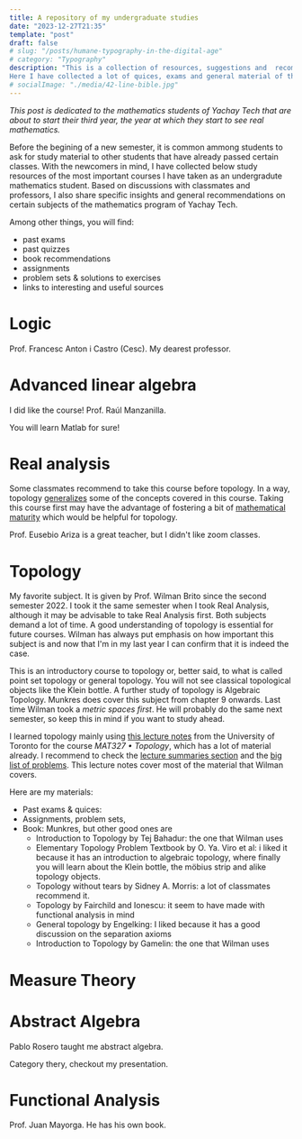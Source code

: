 ```yaml
---
title: A repository of my undergraduate studies
date: "2023-12-27T21:35"
template: "post"
draft: false
# slug: "/posts/humane-typography-in-the-digital-age"
# category: "Typography"
description: "This is a collection of resources, suggestions and  recommendations. 
Here I have collected a lot of quices, exams and general material of the courses I have taken as an undergrad. I also share insights and  general recommendations on certain subjects that are specific to the mathematics program of Yachay Tech. This collection is designed to assist fellow students in building a stronger math background."
# socialImage: "./media/42-line-bible.jpg"
---
```


_This post is dedicated to the mathematics students of Yachay Tech that are about to start their third year, the year at which they start to see real mathematics._


Before the begining of a new semester, it is common ammong students to ask for study material to other students that have already passed certain classes. With the newcomers in mind, I have collected below study resources of the most important courses I have taken as an undergradute mathematics student. Based on discussions with classmates and professors, I also share specific insights and  general recommendations on certain subjects of the  mathematics program of Yachay Tech. 

Among other things, you will find:
- past exams
- past quizzes
- book recommendations
- assignments
- problem sets & solutions to exercises
- links to interesting and useful sources

# Logic

Prof. Francesc Anton i Castro (Cesc). My dearest professor.

# Advanced linear algebra

I did like the course!
Prof. Raúl Manzanilla.

You will learn Matlab for sure! 

# Real analysis

Some classmates recommend to take this course before topology. In a way, topology [generalizes](https://www.youtube.com/watch?v=PXIcas22MtQ&t=308s) some of the concepts covered in this course. Taking this course first may have the advantage of fostering a bit of  [mathematical maturity](https://sigmaa.maa.org/rume/crume2019/Papers/106.pdf) which would be helpful for topology.

Prof. Eusebio Ariza is a great teacher, but I didn't like zoom classes.

# Topology

My favorite subject. It is given by Prof. Wilman Brito since the  second semester 2022. I took it the same semester when I took Real Analysis, although it may be advisable to take Real Analysis first. 
Both subjects  demand a lot of time.  A good understanding of topology is essential for future courses. Wilman has always put emphasis on how important this subject is and now that I'm in my last year I can confirm that it is indeed the case.

This is an introductory course to topology or, better said, to what is called point set topology or general topology. You will not see classical topological objects like the Klein bottle. A further study of topology is Algebraic Topology. Munkres does cover this subject from chapter 9 onwards. Last time Wilman took a _metric spaces first_. He will probably do the same next semester, so keep this in mind if you want to study ahead.

I learned topology mainly using [this lecture notes](https://www.math.toronto.edu/ivan/mat327/?resources) from the University of Toronto for the course _MAT327 • Topology_, which  has a lot of material already. I recommend to check the [lecture summaries section](https://www.math.toronto.edu/ivan/mat327/?summaries) and the [big list of problems](https://www.math.toronto.edu/ivan/mat327/docs/biglist.pdf). This lecture notes cover most of the material that  Wilman covers. 

Here are my materials:

- Past exams & quices: 
- Assignments, problem sets, 
- Book: Munkres, but other good ones are
    - Introduction to Topology by Tej Bahadur: the one that Wilman uses
    - Elementary Topology Problem Textbook by  O. Ya. Viro et al: i liked it because it has an introduction to algebraic topology, where finally you will learn about the Klein bottle, the möbius strip and alike topology objects.
    - Topology without tears by Sidney A. Morris: a lot of classmates recommend it.
    - Topology by Fairchild and Ionescu: it seem to have made with functional analysis in mind
    - General topology by Engelking: I liked because it has a good discussion on the separation axioms
    - Introduction to Topology by Gamelin: the one that Wilman uses




# Measure Theory



# Abstract Algebra

Pablo Rosero taught me abstract algebra. 

Category thery, checkout my presentation.

# Functional Analysis

Prof. Juan Mayorga. He has his own book.    